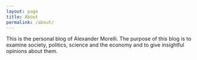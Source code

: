 ```yaml
---
layout: page
title: About
permalink: /about/
---
```


This is the personal blog of Alexander Morelli. The purpose of this blog is to examine society, politics, science and the economy and to give insightful opinions about them.
